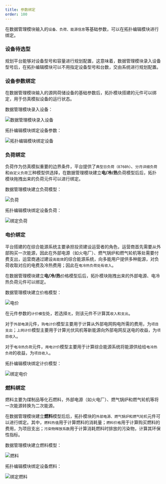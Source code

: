 ```yaml
---
title: 参数绑定
order: 100
---
```




在数据管理模块输入的`设备、负荷、能源信息`等基础参数，可以在拓扑编辑模块进行绑定。



### 设备待选型

规划平台能够对设备型号和容量进行规划配置，这意味着，数据管理模块录入设备型号后，在拓扑编辑模块可以不用指定设备型号和台数，交由系统进行规划配置。


### 设备参数绑定

在数据管理模块输入的源网荷储设备的基础参数后，拓扑模块搭建的元件可以绑定，用于仿真模拟设备的运行状态。

数据管理模块录入设备：

![数据管理模块录入设备](./建模仿真-1设备-新建1.png "数据管理模块录入设备")

拓扑编辑模块绑定设备参数：

![拓扑编辑模块绑定设备](./建模仿真-2拓扑-设备绑定.png "拓扑编辑模块绑定设备")

### 负荷绑定

负荷作为仿真模拟重要的边界条件，平台提供了`典型日负荷（8760h）`、`分月详细负荷`和`自定义负荷`三种模型供选择，在数据管理模块建立**电/冷/热**负荷模型后后，拓扑模块拖拽出来的负荷元件可以进行绑定。

数据管理模块建立负荷模型：

![负荷](./建模仿真-1负荷-模型1.png "负荷")

拓扑编辑模块绑定设备负荷：

![绑定负荷](./建模仿真-2拓扑-负荷绑定.png "绑定负荷")

### 电价绑定

平台搭建的在综合能源系统主要承担投资建设运营者的角色，运营商首先需要从外部购买一次能源，因此在外部电源（如火电厂）、燃气锅炉和燃气轮机等处需要付费支出，运营商通过建设`高能效`的综合能源系统，向多能用户提供多种能源，对负荷收取对应的电费及冷热费用；因此在`电冷热负荷处有收入`。


在数据管理模块建立**电/冷/热**价格模型后后，拓扑模块拖拽出来的外部电源、电冷热负荷元件可以绑定。

数据管理模块建立价格模型：

![电价](./建模仿真-1能源-分时电价.png "电价")

在元件参数的`计价模型`处，若选择`无`，则该元件不计算其`收入和支出`。

对于`外部电源`元件，`购电计价`模型主要用于计算从外部电网购电所需的费用，为`项目支出`；`上网计价`模型主要用于计算光伏风机等新能源向外部电网反送电的收益，为`项目收入`。

对于`电冷热负荷`元件，`用电计价`模型主要用于计算综合能源系统将能源供给给`电冷热负荷`的收益，为`项目收入`。

拓扑编辑模块绑定计价模型：

![绑定电价](./建模仿真-2拓扑-电价绑定1.png "绑定电价")

### 燃料绑定

燃料主要为煤制品等化石燃料，外部电源（如火电厂）、燃气锅炉和燃气轮机等将一次能源转换为二次能源。

在数据管理模块建立**燃料**模型后后，拓扑模块的`外部电源、燃气锅炉和燃气轮机`元件可以进行绑定。其中，`燃料热值`用于计算燃料的消耗量；`燃料价格`用于计算购买燃料的费用，为项目支出；`污染物释放系数`用于计算消耗燃料时排放的污染物，计算其环保性指标。

数据管理模块建立燃料模型：

![燃料](./建模仿真-1能源-新建.png "燃料")

拓扑编辑模块绑定设备燃料：

![绑定燃料](./建模仿真-2拓扑-燃料绑定.png "绑定燃料")